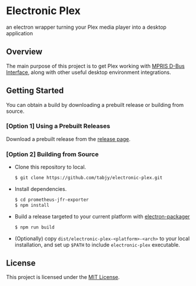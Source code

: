 # Electronic Plex

an electron wrapper turning your Plex media player into a desktop application

## Overview

The main purpose of this project is to get Plex working with [MPRIS D-Bus Interface](https://specifications.freedesktop.org/mpris-spec/2.2/), along with other useful desktop environment integrations.

## Getting Started

You can obtain a build by downloading a prebuilt release or building from source.

### [Option 1] Using a Prebuilt Releases

Download a prebuilt release from the [release page](https://github.com/tabjy/electronic-plex/releases).

### [Option 2] Building from Source

- Clone this repository to local.
  ```sh
  $ git clone https://github.com/tabjy/electronic-plex.git
  ```
- Install dependencies.
  ```sh
  $ cd prometheus-jfr-exporter
  $ npm install
  ```
- Build a release targeted to your current platform with [electron-packager](https://github.com/electron/electron-packager)
  ```sh
  $ npm run build
  ```
- (Optionally) copy `dist/electronic-plex-<platform>-<arch>` to your local installation, and set up `$PATH` to include `electronic-plex` executable.

## License

This project is licensed under the [MIT License](./LICENSE).
